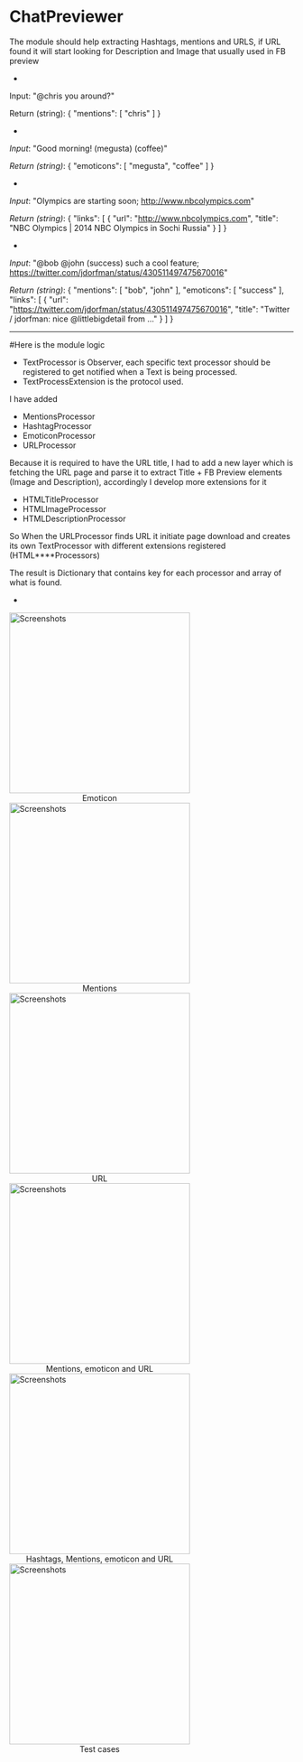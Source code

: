 # ChatPreviewer
The module should help extracting Hashtags, mentions and URLS, if URL found it will start looking for Description and Image that usually used in FB preview

-
Input: "@chris you around?"

Return (string):
{
  "mentions": [
    "chris"
  ]
}
 
-
*Input*: "Good morning! (megusta) (coffee)"

*Return (string)*:
{
  "emoticons": [
    "megusta",
    "coffee"
  ]
}

-
*Input*: "Olympics are starting soon; http://www.nbcolympics.com"

*Return (string)*:
{
  "links": [
    {
      "url": "http://www.nbcolympics.com",
      "title": "NBC Olympics | 2014 NBC Olympics in Sochi Russia"
    }
  ]
}
 
-
*Input*: "@bob @john (success) such a cool feature; https://twitter.com/jdorfman/status/430511497475670016"

*Return (string)*:
{
  "mentions": [
    "bob",
    "john"
  ],
  "emoticons": [
    "success"
  ],
  "links": [
    {
      "url": "https://twitter.com/jdorfman/status/430511497475670016",
      "title": "Twitter / jdorfman: nice @littlebigdetail from ..."
    }
  ]
}

___

#Here is the module logic
- TextProcessor is Observer, each specific text processor should be registered to get notified when a Text is being processed.
- TextProcessExtension is the protocol used.

I have added 
- MentionsProcessor
- HashtagProcessor
- EmoticonProcessor
- URLProcessor

Because it is required to have the URL title, I had to add a new layer which is fetching the URL page and parse it to extract Title + FB Preview elements (Image and Description), accordingly I develop more extensions for it
- HTMLTitleProcessor
- HTMLImageProcessor
- HTMLDescriptionProcessor

So When the URLProcessor finds URL it initiate page download and creates its own TextProcessor with different extensions registered (HTML****Processors)

The result is Dictionary that contains key for each processor and array of what is found.



-


<div style="display: inline-block">
    <img width=320 src="images/emoticon.PNG" alt="Screenshots"/>
	<div align="center">Emoticon</div>
</div>
<div style="display: inline-block">
    <img width=320 src="images/mention.PNG" alt="Screenshots"/>
	<div align="center">Mentions</div>
</div>

<div style="display: inline-block">
    <img width=320 src="images/url.PNG" alt="Screenshots"/>
	<div align="center">URL</div>
</div>

<div style="display: inline-block">
    <img width=320 src="images/mention-emoticon-url.PNG" alt="Screenshots"/>
	<div align="center">Mentions, emoticon and URL</div>
</div>

<div style="display: inline-block">
    <img width=320 src="images/all.PNG" alt="Screenshots"/>
	<div align="center">Hashtags, Mentions, emoticon and URL </div>
</div>

<div style="display: inline-block">
    <img width=320 src="images/test-cases.PNG" alt="Screenshots"/>
	<div align="center">Test cases </div>
</div>

